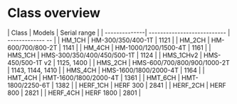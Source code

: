 # Class overview

| Class         | Models                      | Serial range     |
| --------------| --------------------------- | ------------- -- |
| HM_1CH        | HM-300/350/400-1T           | 1121             |
| HM_2CH        | HM-600/700/800-2T           | 1141             |
| HM_4CH        | HM-1000/1200/1500-4T        | 1161             |
| HMS_1CH       | HMS-300/350/400/450/500-1T  | 1124             |
| HMS_1CHv2     | HMS-450/500-1T v2           | 1125, 1400       |
| HMS_2CH       | HMS-600/700/800/900/1000-2T | 1143, 1144, 1410 |
| HMS_4CH       | HMS-1600/1800/2000-4T       | 1164             |
| HMT_4CH       | HMT-1600/1800/2000-4T       | 1361             |
| HMT_6CH       | HMT-1800/2250-6T            | 1382             |
| HERF_1CH      | HERF 300                    | 2841             |
| HERF_2CH      | HERF 800                    | 2821             |
| HERF_4CH      | HERF 1800                   | 2801             |
